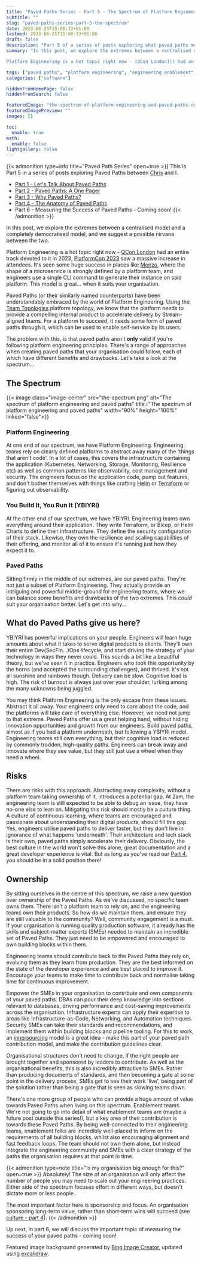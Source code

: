 ```yaml
---
title: "Paved Paths Series - Part 5 - The Spectrum of Platform Engineering and Paved Paths"
subtitle: ""
slug: "paved-paths-series-part-5-the-spectrum"
date: 2023-06-25T15:08:33+01:00
lastmod: 2023-06-25T15:08:33+01:00
draft: false
description: "Part 5 of a series of posts exploring what paved paths mean in software engineering. This post explores the extremes between a centralised model and a completely democratised model, and suggests a possible nirvana between the two."
summary: "In this post, we explore the extremes between a centralised model and a completely democratised model, and we suggest a possible nirvana between the two.

Platform Engineering is a hot topic right now - [QCon London]() had an entire track devoted to it in 2023, [PlatformCon 2023](https://platformcon.com/) saw a massive increase in attendees. It's seen some huge success in places like [Monzo](https://www.infoq.com/articles/cassandra-kubernetes-microservices/), where the shape of a microservice is strongly defined by a platform team, and engineers use a single CLI command to generate their instance on said platform. This model is great... when it suits your organisation."

tags: ["paved paths", "platform engineering", "engineering enablement", "paved paths series"]
categories: ["software"]

hiddenFromHomePage: false
hiddenFromSearch: false

featuredImage: "the-spectrum-of-platform-engineering-and-paved-paths-cover.png"
featuredImagePreview: ""
images: []

toc:
  enable: true
math:
  enable: false
lightgallery: false
---
```


{{< admonition type=info title="Paved Path Series" open=true >}}
This is Part 5 in a series of posts exploring Paved Paths between [Chris](https://christaceygreen.com/) and I.

- [Part 1 - Let's Talk About Paved Paths](https://www.rickroche.com/2023/04/paved-paths-series-part-1-lets-talk-about-paved-paths/)
- [Part 2 - Paved Paths: A One Pager](https://christaceygreen.com/blog/paved-paths-series-part-2-a-one-pager)
- [Part 3 - Why Paved Paths?](/2023/05/paved-paths-series-part-3-why-paved-paths/)
- [Part 4 - The Anatomy of Paved Paths](https://christaceygreen.com/blog/paved-paths-series-part-4-the-anatomy-of-paved-paths)
- Part 6 - Measuring the Success of Paved Paths - Coming soon!
  {{< /admonition >}}

In this post, we explore the extremes between a centralised model and a completely democratised model, and we suggest a possible nirvana between the two.

Platform Engineering is a hot topic right now - [QCon London](https://qconlondon.com/) had an entire track devoted to it in 2023, [PlatformCon 2023](https://platformcon.com/) saw a massive increase in attendees. It's seen some huge success in places like [Monzo](https://www.infoq.com/articles/cassandra-kubernetes-microservices/), where the shape of a microservice is strongly defined by a platform team, and engineers use a single CLI command to generate their instance on said platform. This model is great... when it suits your organisation.

Paved Paths (or their similarly named counterparts) have been understandably embraced by the world of Platform Engineering. Using the [Team Topologies](https://teamtopologies.com/) platform topology, we know that the platform needs to provide a compelling internal product to accelerate delivery by Stream-aligned teams. For a platform to succeed, it needs some form of paved paths through it, which can be used to enable self-service by its users.

The problem with this, is that paved paths aren't **only** valid if you're following platform engineering principles. There's a range of approaches when creating paved paths that your organisation could follow, each of which have different benefits and drawbacks. Let's take a look at the spectrum...

## The Spectrum

{{< image class="image-center" src="the-spectrum.png" alt="The spectrum of platform engineering and paved paths" title="The spectrum of platform engineering and paved paths" width="90%" height="100%" linked="false">}}

### Platform Engineering

At one end of our spectrum, we have Platform Engineering. Engineering teams rely on clearly defined platforms to abstract away many of the 'things that aren't code'. In a lot of cases, this covers the infrastructure containing the application (Kubernetes, Networking, Storage, Monitoring, Resilience etc) as well as common patterns like observability, cost management and security. The engineers focus on the application code, pump out features, and don't bother themselves with things like crafting [Helm](https://helm.sh/) or [Terraform](https://www.terraform.io/) or figuring out observability.

### You Build It, You Run It (YBIYRI)

At the other end of our spectrum, we have YBIYRI. Engineering teams own everything around their application. They write Terraform, or Bicep, or Helm Charts to define their infrastructure. They define the security configuration of their stack. Likewise, they own the resilience and scaling capabilities of their offering, and monitor all of it to ensure it's running just how they expect it to.

### Paved Paths

Sitting firmly in the middle of our extremes, are our paved paths. They're not just a subset of Platform Engineering. They actually provide an intriguing and powerful middle-ground for engineering teams, where we can balance some benefits and drawbacks of the two extremes. This _could_ suit your organisation better. Let's get into why...

## What do Paved Paths give us here?

YBIYRI has powerful implications on your people. Engineers will learn huge amounts about what it takes to serve digital products to clients. They'll own their entire Dev(SecFin...)Ops lifecycle, and start driving the strategy of your technology in ways they never could. This sounds a bit like a beautiful theory, but we've seen it in practice. Engineers who took this opportunity by the horns (and accepted the surrounding challenges), and thrived.
It's not all sunshine and rainbows though. Delivery can be slow. Cognitive load is high. The risk of burnout is always just over your shoulder, lurking among the many unknowns being juggled.

You may think Platform Engineering is the only escape from these issues. Abstract it all away. Your engineers only need to care about the code, and the platforms will take care of everything else. However, we need not jump to that extreme. Paved Paths offer us a great helping hand, without hiding innovation opportunities and growth from our engineers. Build paved paths, almost as if you had a platform underneath, but following a YBIYRI model. Engineering teams still own everything, but their cognitive load is reduced by commonly trodden, high-quality paths. Engineers can break away and innovate where they see value, but they still just use a wheel when they need a wheel.

## Risks

There are risks with this approach. Abstracting away complexity, without a platform team taking ownership of it, introduces a potential gap. At 2am, the engineering team is still expected to be able to debug an issue, they have no-one else to lean on. Mitigating this risk should mostly be a culture thing. A culture of continuous learning, where teams are encouraged and passionate about understanding their digital products, should fill this gap. Yes, engineers utilise paved paths to deliver faster, but they don't live in ignorance of what happens 'underneath'. Their architecture and tech stack is their own, paved paths simply accelerate their delivery. Obviously, the best culture in the world won't solve this alone, great documentation and a great developer experience is vital. But as long as you've read our [Part 4](https://christaceygreen.com/blog/paved-paths-series-part-4-the-anatomy-of-paved-paths), you should be in a solid position there!

## Ownership

By sitting ourselves in the centre of this spectrum, we raise a new question over ownership of the Paved Paths. As we've discussed, no specific team owns them. There isn't a platform team to rely on, and the engineering teams own their products. So how do we maintain them, and ensure they are still valuable to the community? Well, community engagement is a must. If your organisation is running quality production software, it already has the skills and subject-matter experts (SMEs) needed to maintain an incredible set of Paved Paths. They just need to be empowered and encouraged to own building blocks within them.

Engineering teams should contribute back to the Paved Paths they rely on, evolving them as they learn from production. They are the best informed on the state of the developer experience and are best placed to improve it. Encourage your teams to make time to contribute back and normalise taking time for continuous improvement.

Empower the SMEs in your organisation to contribute and own components of your paved paths. DBAs can pour their deep knowledge into sections relevant to databases, driving performance and cost-saving improvements across the organisation. Infrastructure experts can apply their expertise to areas like Infrastructure-as-Code, Networking, and Automation techniques. Security SMEs can take their standards and recommendations, and implement them within building blocks and pipeline tooling. For this to work, an [innersourcing](https://about.gitlab.com/topics/version-control/what-is-innersource/) model is a great idea - make this part of your paved path contribution model, and make the contribution guidelines clear.

Organisational structures don't need to change, if the right people are brought together and sponsored by leaders to contribute. As well as the organisational benefits, this is also incredibly attractive to SMEs. Rather than producing documents of standards, and then becoming a gate at some point in the delivery process, SMEs get to see their work 'live', being part of the solution rather than being a gate that is seen as slowing teams down.

There's one more group of people who can provide a huge amount of value towards Paved Paths when living on this spectrum. Enablement teams. We're not going to go into detail of what enablement teams are (maybe a future post outside this series!), but a key area of their contribution is towards these Paved Paths. By being well-connected to their engineering teams, enablement folks are incredibly well-placed to inform on the requirements of all building blocks, whilst also encouraging alignment and fast feedback loops. The team should not own them alone, but instead integrate the engineering community and SMEs with a clear strategy of the paths the organisation requires at that point in time.

{{< admonition type=note title="Is my organisation big enough for this?" open=true >}}
Absolutely! The size of an organisation will only affect the number of people you may need to scale out your engineering practices. Either side of the spectrum focuses effort in different ways, but doesn't dictate more or less people.

The most important factor here is sponsorship and focus. An organisation sponsoring long-term value, rather than short-term wins will succeed (see [culture - part 4](https://christaceygreen.com/blog/paved-paths-series-part-4-the-anatomy-of-paved-paths#culture)).
{{< /admonition >}}

Up next, in part 6, we will discuss the important topic of measuring the success of your paved paths - coming soon!

Featured image background generated by [Bing Image Creator](https://www.bing.com/create), updated using [excalidraw](https://github.com/excalidraw/excalidraw).
